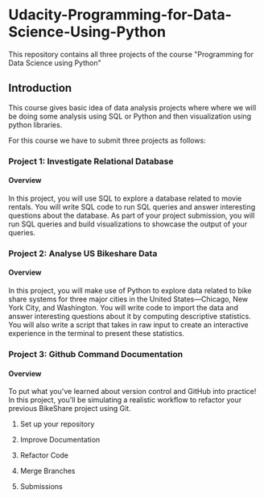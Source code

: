 # Udacity-Programming-for-Data-Science-Using-Python
This repository contains all three projects of the course "Programming for Data Science using Python" 
## Introduction
This course gives basic idea of data analysis projects where where we will be doing some analysis using
SQL or Python and then visualization using python libraries.

For this course we have to submit three projects as follows:

### Project 1: Investigate Relational Database
#### Overview
In this project, you will use SQL to explore a database related to movie rentals. 
You will write SQL code to run SQL queries and answer interesting questions about the database. 
As part of your project submission, you will run SQL queries and build visualizations to showcase the output of your queries.

### Project 2: Analyse US Bikeshare Data
#### Overview
In this project, you will make use of Python to explore data related to bike share systems for three major cities in the United States—Chicago, New York City, and Washington. 
You will write code to import the data and answer interesting questions about it by computing descriptive statistics. 
You will also write a script that takes in raw input to create an interactive experience in the terminal to present these statistics.
 
### Project 3: Github Command Documentation
#### Overview
To put what you've learned about version control and GitHub into practice! In this project, you'll be simulating a realistic workflow to refactor your previous BikeShare project using Git.

1. Set up your repository

2. Improve Documentation

3. Refactor Code

4. Merge Branches

5. Submissions

